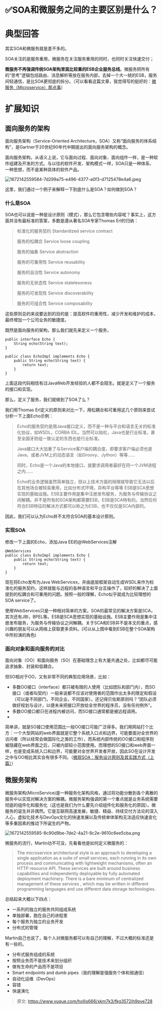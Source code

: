 # ✅SOA和微服务之间的主要区别是什么？

# 典型回答
其实SOA和微服务就是差不多的。



SOA关注的是服务重用，微服务在关注服务重用的同时，也同时关注快速交付；



**微服务不再强调传统SOA架构里面比较重的ESB企业服务总线**。微服务把所有的“思考”逻辑包括路由、消息解析等放在服务内部，去掉一个大一统的ESB，服务间轻通信，是比SOA更彻底的拆分。（可以看看这篇文章，我觉得写的挺好的：[微服务（Microservice）那点事](https://yq.aliyun.com/articles/2764)）



# 扩展知识


## 面向服务的架构
面向服务架构（Service-Oriented Architecture，SOA）又称“面向服务的体系结构”，是Gartner于20世纪90年代中期提出的面向服务架构的概念。



面向服务架构，从语义上说，它与面向过程、面向对象、面向组件一样，是一种软件组建及开发的方式。与以往的软件开发、架构模式一样，SOA只是一种体系、一种思想，而不是某种具体的软件产品。



![1672142559584-7d299a75-e496-4377-a0f3-d7125478e4a6.jpeg](./img/rtvfNTPGS5Ystjjr/1672142559584-7d299a75-e496-4377-a0f3-d7125478e4a6-573045.jpeg)



这里，我们通过一个例子来解释一下到底什么是SOA？如何做到SOA？



### 什么是SOA
SOA也可以说是一种是设计原则（模式），那么它包含哪些内容呢？事实上，这方面并没有最标准的答案，多数是遵从著名SOA专家Thomas Erl的归纳：



> 标准化的服务契约 Standardized service contract
>
> 服务的松耦合 Service loose coupling
>
> 服务的抽象 Service abstraction
>
> 服务的可重用性 Service reusability
>
> 服务的自治性 Service autonomy
>
> 服务的无状态性 Service statelessness
>
> 服务的可发现性 Service discoverability
>
> 服务的可组合性 Service composability
>



这些原则总的来说要达到的目的是：提高软件的重用性，减少开发和维护的成本，最终增加一个公司业务的敏捷度。



既然是面向服务的架构，那么我们就先来定义一个服务，

```plain
public interface Echo {
    String echo(String text);
}

public class EchoImpl implements Echo {
    public String echo(String text) {
        return text;
    }
}
```



上面这段代码相信有过JavaWeb开发经验的人都不会陌生。就是定义了一个服务的接口和实现。



那么，定义了服务，我们就做到了SOA了么？



我们用Thomas Erl定义的原则来对比一下，用松耦合和可重用这几个原则来尝试分析一下上面Echo示例：



> Echo的服务契约是用Java接口定义，而不是一种与平台和语言无关的标准化协议，如WSDL，CORBA IDL。当然可以抬杠，Java也是行业标准，甚至全国牙防组一致认定的东西也是行业标准。
>
> 
>
> Java接口大大加重了与Service客户端的耦合度，即要求客户端必须也是Java，或者JVM上的动态语言（如Groovy、Jython）等等……
>
> 
>
> 同时，Echo是一个Java的本地接口，就要求调用者最好在同一个JVM进程之内……
>
> 
>
> Echo的业务逻辑虽然简单独立，但以上技术方面的局限就导致它无法以后在其他场合被轻易重用，比如分布式环境，异构平台等等 ESB是SCA思想实现的基础设施。ESB主要作用是集中注册发布服务，为服务与传输协议之间解耦。并不是所有的SOA架构都需要ESB，ESB是SCA特有的。当然任何符合ESB特征的解决方式都可以称之为ESB，也不仅仅是SCA内部的。
>



因此，我们可以认为Echo并不太符合SOA的基本设计原则。



### 实现SOA
修改一下上面的Echo，添加Java EE的@WebServices注解



```plain
@WebServices
public class EchoImpl implements Echo {
    public String echo(String text) {
        return text;
    }
}
```



现在将Echo发布为Java WebServices，并由底层框架自动生成WSDL来作为标准化的服务契约，这样就能与远程的各种语言和平台互操作了，较好的解决了上面提到的松耦合和可重用的问题。按照一般的理解，Echo似乎就成为比较理想的SOA service了。



使用WebServices只是一种相对简单的方案，SOA的最常见的解决方案是SCA，其次还有JBI，BPEL等。ESB是SCA思想实现的基础设施。ESB主要作用是集中注册发布服务，为服务与传输协议之间解耦。关于SCA和ESB并不是本文的重点，感兴趣的朋友可以从网络上获取更多资料。(可以从上图中看到ESB在整个SOA架构中所扮演的角色)



### 面向对象和面向服务的对比
面向对象（OO）和面向服务（SO）在基础理念上有大量共通之处，比如都尽可能追求抽象、封装和低耦合。

但SO相对于OO，又有非常不同的典型应用场景，比如：



+ 多数OO接口（interface）都只被有限的人使用（比如团队和部门内），而SO接口（或者叫契约）一般来说都不应该对使用者的范围作出太多的限定和假设（可以是不同部门，不同企业，不同国家）。还记得贝佐斯原则吗？“团队必须做好规划与设计，以便未来把接口开放给全世界的程序员，没有任何例外”。
+ 多数OO接口都只在进程内被访问，而SO接口通常都是被远程调用。
+ 

简单讲，就是SO接口使用范围比一般OO接口可能广泛得多。我们用网站打个比方：一个大型网站的web界面就是它整个系统入口点和边界，可能要面对全世界的访问者（所以经常会做国际化之类的工作），而系统内部传统的OO接口和程序则被隐藏在web界面之后，只被内部较小范围使用。而理想的SO接口和web界面一样，也是变成系统入口和边界，可能要对全世界开发者开放，因此SO在设计开发之中与OO相比其实会有很多不同。（[微观SOA：服务设计原则及其实践方式（上篇）](http://www.infoq.com/cn/articles/micro-soa-1)）



## 微服务架构
微服务架构(MicroService)是一种服务化架构风格，通过将功能分散到各个离散的服务中以实现对解决方案的解耦。微服务架构强调的第一个重点就是业务系统需要彻底的组件化和服务化（这也是我们为什么要先介绍组件化和服务化的原因）。微服务的诞生并非偶然。它是互联网高速发展，敏捷、精益、持续交付方法论的深入人心，虚拟化技术与DevOps文化的快速发展以及传统单体架构无法适应快速变化等多重因素的推动下所诞生的产物。



![1672142559585-8c90d9be-7de2-4a21-8c2e-9610c6ee5cba.png](./img/rtvfNTPGS5Ystjjr/1672142559585-8c90d9be-7de2-4a21-8c2e-9610c6ee5cba-847210.png)

微服务的流行，Martin功不可没，先看看他是如何定义微服务的：



> The microservice architectural style is an approach to developing a single application as a suite of small services, each running in its own process and communicating with lightweight mechanisms, often an HTTP resource API. These services are built around business capabilities and independently deployable by fully automated deployment machinery. There is a bare minimum of centralized management of these services , which may be written in different programming languages and use different data storage technologies.
>



总结起来大概以下四点：

+ 一系列的独立的服务共同组成系统
+ 单独部署，跑在自己的进程里
+ 每个服务为独立的业务开发
+ 分布式的管理

Martin自己也说了，每个人对微服务都可以有自己的理解，不过大概的标准还是有一些的。

+ 分布式服务组成的系统
+ 按照业务而不是技术来划分组织
+ 做有生命的产品而不是项目
+ Smart endpoints and dumb pipes（我的理解是强服务个体和弱通信）
+ 自动化运维（DevOps）
+ 容错
+ 快速演化



> 原文: <https://www.yuque.com/hollis666/xkm7k3/fkg3572ih9pye728>